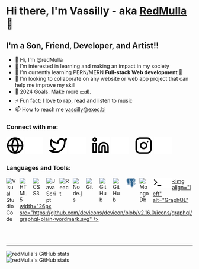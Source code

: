 # Hi there, I'm Vassilly - aka [RedMulla][website] 👋 


## I'm a Son, Friend, Developer, and Artist!!

- 👋 Hi, I’m @redMulla
- 👀 I’m interested in learning and making an impact in my society
- 🌱 I’m currently learning PERN/MERN __Full-stack Web development__ 🤣
- 👯 I’m looking to collaborate on any website or web app project that can help me improve my skill
- 🥅 2024 Goals: Make more 💵💰.
- ⚡ Fun fact: I love to rap, read and listen to music
- 📫 How to reach me vassilly@exec.bi

### Connect with me:

[![website](./img/globe-light.svg)](https://redmulla.github.io/Portfolio#gh-light-mode-only)
[![website](./img/globe-dark.svg)](https://redmulla.github.io/Portfolio#gh-dark-mode-only)
&nbsp;&nbsp;
[![website](./img/twitter-light.svg)](https://twitter.com/Vassilly3#gh-light-mode-only)
[![website](./img/twitter-dark.svg)](https://twitter.com/Vassilly3#gh-dark-mode-only)
&nbsp;&nbsp;
[![website](./img/linkedin-light.svg)](https://www.linkedin.com/in/vassilly-red-v-ibinkwiye-3884131b9#gh-light-mode-only)
[![website](./img/linkedin-dark.svg)](https://www.linkedin.com/in/vassilly-red-v-ibinkwiye-3884131b9#gh-dark-mode-only)
&nbsp;&nbsp;
[![website](./img/instagram-light.svg)](https://www.instagram.com/red_vassily#gh-light-mode-only)
[![website](./img/instagram-dark.svg)](https://www.instagram.com/red_vassily#gh-dark-mode-only)

### Languages and Tools:

[<img align="left" alt="Visual Studio Code" width="26px" src="https://cdn.jsdelivr.net/gh/devicons/devicon/icons/vscode/vscode-original.svg" style="padding-right:10px;" />][website]
[<img align="left" alt="HTML5" width="26px" src="https://cdn.jsdelivr.net/gh/devicons/devicon/icons/html5/html5-original.svg" style="padding-right:10px;" />][website]
[<img align="left" alt="CSS3" width="26px" src="https://cdn.jsdelivr.net/gh/devicons/devicon/icons/css3/css3-original.svg" style="padding-right:10px;" />][website]
[<img align="left" alt="JavaScript" width="26px" src="https://cdn.jsdelivr.net/gh/devicons/devicon/icons/javascript/javascript-original.svg" style="padding-right:10px;" />][website]
[<img align="left" alt="React" width="26px" src="https://cdn.jsdelivr.net/gh/devicons/devicon/icons/react/react-original.svg" style="padding-right:10px;" />][website]
[<img align="left" alt="Node.js" width="26px" src="https://cdn.jsdelivr.net/gh/devicons/devicon/icons/nodejs/nodejs-original.svg" style="padding-right:10px;" />][website]
[<img align="left" alt="Git" width="26px" src="https://cdn.jsdelivr.net/gh/devicons/devicon/icons/git/git-original.svg" style="padding-right:10px;" />][website]

[<img align="left" alt="GitHub" width="26px" src="https://user-images.githubusercontent.com/3369400/139447912-e0f43f33-6d9f-45f8-be46-2df5bbc91289.png" style="padding-right:10px;" />](https://redmulla.github.io/Portfolio#gh-dark-mode-only)
[<img align="left" alt="GitHub" width="26px" src="https://user-images.githubusercontent.com/3369400/139448065-39a229ba-4b06-434b-bc67-616e2ed80c8f.png" style="padding-right:10px;" />](https://redmulla.github.io/Portfolio#gh-light-mode-only)
[<img align="left" alt="PostgreSQL" width="26px" src="https://raw.githubusercontent.com/devicons/devicon/1119b9f84c0290e0f0b38982099a2bd027a48bf1/icons/postgresql/postgresql-plain.svg" style="padding-right:10px;" />][website]
[<img align="left" alt="MongoDb" width="26px" src="https://cdn.jsdelivr.net/gh/devicons/devicon/icons/mongodb/mongodb-original.svg" style="padding-right:10px;" />][website]
[<img align="left" alt="Terminal" width="26px" src="./img/terminal-light.svg" />](https://redmulla.github.io/Portfolio#gh-light-mode-only)
[<img align="left" alt="Terminal" width="26px" src="./img/terminal-dark.svg" />](https://redmulla.github.io/Portfolio#gh-dark-mode-only)
[<img align="left" alt="GraphQL" width="26px src="https://github.com/devicons/devicon/blob/v2.16.0/icons/graphql/graphql-plain-wordmark.svg" />][website]


<br />
<br />

---

<img align="left" alt="redMulla's GitHub stats" src="https://github-readme-stats.vercel.app/api?username=redMulla&show_icons=true&hide_border=true" />
<br />
<img align="left" alt="redMulla's GitHub stats" src="https://github-readme-stats.vercel.app/api/top-langs/?username=redMulla&layout=compact" />

[website]: https://redmulla.github.io/Portfolio
<!---
redMulla/redMulla is a ✨ special ✨ repository because its `README.md` (this file) appears on your GitHub profile.
You can click the Preview link to take a look at your changes.
--->
